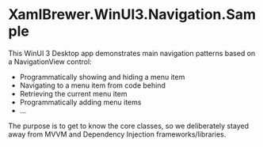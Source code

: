# XamlBrewer.WinUI3.Navigation.Sample
This WinUI 3 Desktop app demonstrates main navigation patterns based on a NavigationView control:
* Programmatically showing and hiding a menu item
* Navigating to a menu item from code behind
* Retrieving the current menu item
* Programmatically adding menu items
* ...

The purpose is to get to know the core classes, so we deliberately stayed away from MVVM and Dependency Injection frameworks/libraries.
